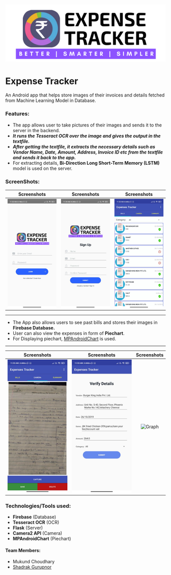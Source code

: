 ![Expense Tracker](https://github.com/shadrak98/ExpenseTracker/blob/master/logo_black.png)
----------------------------------

# Expense Tracker
An Android app that helps store images of their invoices and details fetched from Machine Learning Model in Database.

### Features:
* The app allows user to take pictures of their images and sends it to the server in the backend.
* **_It runs the Tesseract OCR over the image and gives the output in the textfile._**
* **_After getting the textfile, it extracts the necessary details such as Vendor Name, Date, Amount, Address, Invoice ID etc from the textfile and sends it back to the app._**
* For extracting details, **Bi-Direction Long Short-Term Memory (LSTM)** model is used on the server.


### ScreenShots:
Screenshots | Screenshots | Screenshots
:----------------:|:----------------:|:----------------:
![Login](https://github.com/shadrak98/ExpenseTracker/blob/master/Screenshots/login.jpeg) | ![Signup](https://github.com/shadrak98/ExpenseTracker/blob/master/Screenshots/register.jpeg) | ![Bills](https://github.com/shadrak98/ExpenseTracker/blob/master/Screenshots/list.jpeg)
----------------------------------------------------------------
* The App also allows users to see past bills and stores their images in **Firebase Database.**
* User can also view the expenses in form of __Piechart__.
* For Displaying piechart, [MPAndroidChart](https://github.com/PhilJay/MPAndroidChart/) is used.
-----------------------------------------------------------
Screenshots | Screenshots | Screenshots
:----------------:|:----------------:|:----------------:
![Camera](https://github.com/shadrak98/ExpenseTracker/blob/master/Screenshots/cameraa.jpeg) | ![Verification](https://github.com/shadrak98/ExpenseTracker/blob/master/Screenshots/verify.jpeg) | ![Graph](https://github.com/shadrak98/ExpenseTracker/blob/master/Screenshots/chart.jpeg)

### Technologies/Tools used:
* **Firebase** (Database)
* **Tesseract OCR** (OCR)
* **Flask** (Server)
* **Camera2 API** (Camera)
* **MPAndroidChart** (Piechart)

#### Team Members:
* Mukund Choudhary
* [Shadrak Gurupnor](https://github.com/shadrak98)
